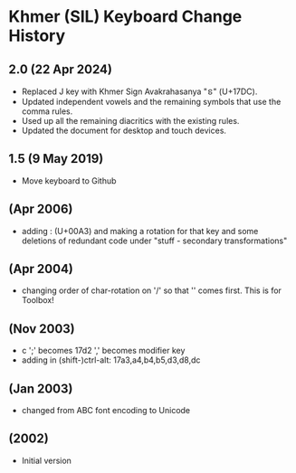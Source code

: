 Khmer (SIL) Keyboard Change History
=======================

2.0 (22 Apr 2024)
------------------
* Replaced J key with Khmer Sign Avakrahasanya "ៜ" (U+17DC).
* Updated independent vowels and the remaining symbols that use the comma rules.
* Used up all the remaining diacritics with the existing rules.
* Updated the document for desktop and touch devices.

1.5 (9 May 2019)
------------------
* Move keyboard to Github

(Apr 2006)
----------
* adding : (U+00A3) and making a rotation for that key and some deletions of redundant code under "stuff - secondary transformations"                    

(Apr 2004)
----------
* changing order of char-rotation on '/' so that '\' comes first. This is for Toolbox!

(Nov 2003)
----------
* c ';' becomes 17d2   ',' becomes modifier key
* adding in (shift-)ctrl-alt: 17a3,a4,b4,b5,d3,d8,dc

(Jan 2003)
----------
* changed from ABC font encoding to Unicode

(2002)
-----------------
* Initial version
